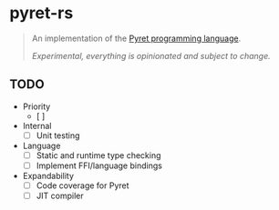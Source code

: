 # pyret-rs

> An implementation of the [Pyret programming language](https://www.pyret.org).
>
> _Experimental, everything is opinionated and subject to change._

## TODO

- Priority
  - [ ]
- Internal
  - [ ] Unit testing
- Language
  - [ ] Static and runtime type checking
  - [ ] Implement FFI/language bindings
- Expandability
  - [ ] Code coverage for Pyret
  - [ ] JIT compiler
